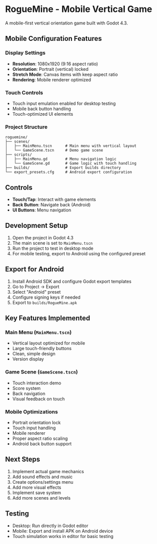 # RogueMine - Mobile Vertical Game

A mobile-first vertical orientation game built with Godot 4.3.

## Mobile Configuration Features

### Display Settings
- **Resolution**: 1080x1920 (9:16 aspect ratio)
- **Orientation**: Portrait (vertical) locked
- **Stretch Mode**: Canvas items with keep aspect ratio
- **Rendering**: Mobile renderer optimized

### Touch Controls
- Touch input emulation enabled for desktop testing
- Mobile back button handling
- Touch-optimized UI elements

### Project Structure
```
roguemine/
├── scenes/
│   ├── MainMenu.tscn      # Main menu with vertical layout
│   └── GameScene.tscn     # Demo game scene
├── scripts/
│   ├── MainMenu.gd        # Menu navigation logic
│   └── GameScene.gd       # Game logic with touch handling
├── builds/                # Export builds directory
└── export_presets.cfg     # Android export configuration
```

## Controls
- **Touch/Tap**: Interact with game elements
- **Back Button**: Navigate back (Android)
- **UI Buttons**: Menu navigation

## Development Setup

1. Open the project in Godot 4.3
2. The main scene is set to `MainMenu.tscn`
3. Run the project to test in desktop mode
4. For mobile testing, export to Android using the configured preset

## Export for Android

1. Install Android SDK and configure Godot export templates
2. Go to Project → Export
3. Select "Android" preset
4. Configure signing keys if needed
5. Export to `builds/RogueMine.apk`

## Key Features Implemented

### Main Menu (`MainMenu.tscn`)
- Vertical layout optimized for mobile
- Large touch-friendly buttons
- Clean, simple design
- Version display

### Game Scene (`GameScene.tscn`)
- Touch interaction demo
- Score system
- Back navigation
- Visual feedback on touch

### Mobile Optimizations
- Portrait orientation lock
- Touch input handling
- Mobile renderer
- Proper aspect ratio scaling
- Android back button support

## Next Steps

1. Implement actual game mechanics
2. Add sound effects and music
3. Create options/settings menu
4. Add more visual effects
5. Implement save system
6. Add more scenes and levels

## Testing

- Desktop: Run directly in Godot editor
- Mobile: Export and install APK on Android device
- Touch simulation works in editor for basic testing
